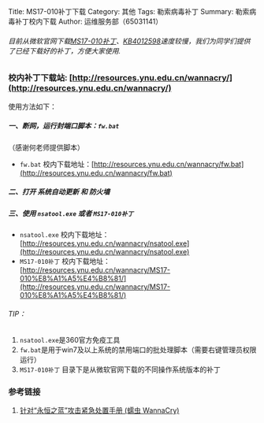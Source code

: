 Title: MS17-010补丁下载
Category: 其他
Tags: 勒索病毒补丁
Summary: 勒索病毒补丁校内下载
Author: 运维服务部（65031141）


###### 目前从微软官网下载[MS17-010补丁][Microsoft 安全公告 MS17-010 - 严重]、[KB4012598][KB4012598]速度较慢，我们为同学们提供了已经下载好的补丁，方便大家使用.

### 校内补丁下载站: [http://resources.ynu.edu.cn/wannacry/](http://resources.ynu.edu.cn/wannacry/)

使用方法如下：

##### 一、断网，运行封端口脚本：`fw.bat`

（感谢何老师提供脚本）

- `fw.bat` 校内下载地址：[http://resources.ynu.edu.cn/wannacry/fw.bat](http://resources.ynu.edu.cn/wannacry/fw.bat)

##### 二、打开 系统自动更新 和 防火墙


##### 三、使用 `nsatool.exe`  或者 `MS17-010补丁 `

- `nsatool.exe` 校内下载地址：[http://resources.ynu.edu.cn/wannacry/nsatool.exe](http://resources.ynu.edu.cn/wannacry/nsatool.exe)
- `MS17-010补丁` 校内下载地址：[http://resources.ynu.edu.cn/wannacry/MS17-010%E8%A1%A5%E4%B8%81/](http://resources.ynu.edu.cn/wannacry/MS17-010%E8%A1%A5%E4%B8%81/)


###### TIP：
1. `nsatool.exe`是360官方免疫工具
2. `fw.bat`是用于win7及以上系统的禁用端口的批处理脚本（需要右键管理员权限运行）
3. `MS17-010补丁` 目录下是从微软官网下载的不同操作系统版本的补丁



### 参考链接

1. [针对“永恒之蓝”攻击紧急处置手册 (蠕虫 WannaCry)][针对“永恒之蓝”攻击紧急处置手册 (蠕虫 WannaCry)]


[fw.bat]: http://resources.ynu.edu.cn/wannacry/fw.bat
[nsatool.exe]: http://resources.ynu.edu.cn/wannacry/nsatool.exe
[Microsoft 安全公告 MS17-010 - 严重]: https://technet.microsoft.com/zh-cn/library/security/ms17-010.aspx
[KB4012598]: http://www.catalog.update.microsoft.com/Search.aspx?q=KB4012598
[MS17-010补丁]: http://resources.ynu.edu.cn/wannacry/
[针对“永恒之蓝”攻击紧急处置手册 (蠕虫 WannaCry)]: https://www.sohu.com/a/140394769_468694

